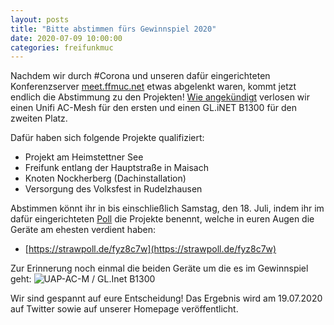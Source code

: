 ```yaml
---
layout: posts
title: "Bitte abstimmen fürs Gewinnspiel 2020"
date: 2020-07-09 10:00:00
categories: freifunkmuc
---
```


Nachdem wir durch #Corona und unseren dafür eingerichteten Konferenzserver [meet.ffmuc.net](/freifunkmuc/2020/03/21/meet/) etwas abgelenkt waren, kommt jetzt endlich die Abstimmung zu den Projekten! [Wie angekündigt](/freifunkmuc/2020/02/28/gewinnspiel/) verlosen wir einen Unifi AC-Mesh für den ersten und einen GL.iNET B1300 für den zweiten Platz.

Dafür haben sich folgende Projekte qualifiziert:

- Projekt am Heimstettner See
- Freifunk entlang der Hauptstraße in Maisach
- Knoten Nockherberg (Dachinstallation)
- Versorgung des Volksfest in Rudelzhausen

Abstimmen könnt ihr in bis einschließlich Samstag, den 18. Juli, indem ihr im dafür eingerichteten [Poll](https://strawpoll.de/fyz8c7w) die Projekte benennt, welche in euren Augen die Geräte am ehesten verdient haben:

- [https://strawpoll.de/fyz8c7w](https://strawpoll.de/fyz8c7w)

Zur Erinnerung noch einmal die beiden Geräte um die es im Gewinnspiel geht:
![UAP-AC-M / GL.Inet B1300](/assets/posts/2020-gewinnspiel.jpg)

Wir sind gespannt auf eure Entscheidung! Das Ergebnis wird am 19.07.2020 auf Twitter sowie auf unserer Homepage veröffentlicht.
